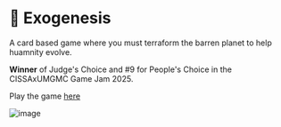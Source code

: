 # 🥇 Exogenesis
A card based game where you must terraform the barren planet to help huamnity evolve.

**Winner** of Judge's Choice and #9 for People's Choice in the CISSAxUMGMC Game Jam 2025.

Play the game [here](https://fchem.itch.io/exogenesis)

![image](https://github.com/user-attachments/assets/4d4419cf-e074-4e8a-a721-35a904b4135b)

